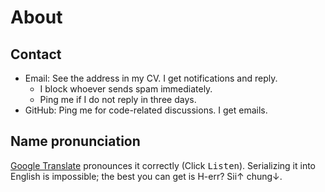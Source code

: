 # About

## Contact

- Email: See the address in my CV. I get notifications and reply.
    - I block whoever sends spam immediately.
    - Ping me if I do not reply in three days.
- GitHub: Ping me for code-related discussions. I get emails.

## Name pronunciation

[Google
Translate](https://translate.google.com/?text=%E4%BD%95%E6%80%9D%E7%95%85)
pronounces it correctly (Click <kbd>Listen</kbd>).
Serializing it into English is impossible; the best you can get is H-err?
Sii↑ chung↓.
